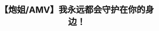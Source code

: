 ---
layout: video
title: 【炮姐/AMV】我永远都会守护在你的身边！
categories: video
description:
videoType: mp4
videoUrl: https://s3.gyx1.cn/dl/muzhou/Always_with_Misaka_Mikoto.mp4
---